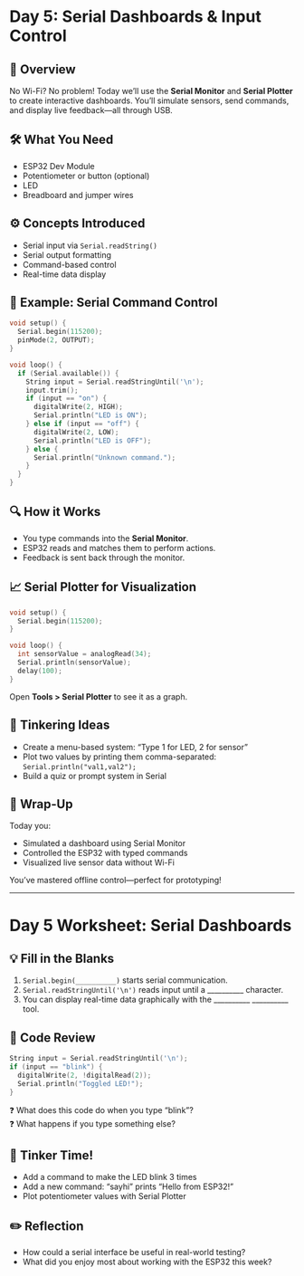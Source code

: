 

# Day 5: Serial Dashboards & Input Control

## 🧭 Overview
No Wi-Fi? No problem! Today we’ll use the **Serial Monitor** and **Serial Plotter** to create interactive dashboards. You’ll simulate sensors, send commands, and display live feedback—all through USB.

## 🛠 What You Need
- ESP32 Dev Module
- Potentiometer or button (optional)
- LED
- Breadboard and jumper wires

## ⚙️ Concepts Introduced
- Serial input via `Serial.readString()`
- Serial output formatting
- Command-based control
- Real-time data display

## 🧪 Example: Serial Command Control

```cpp
void setup() {
  Serial.begin(115200);
  pinMode(2, OUTPUT);
}

void loop() {
  if (Serial.available()) {
    String input = Serial.readStringUntil('\n');
    input.trim();
    if (input == "on") {
      digitalWrite(2, HIGH);
      Serial.println("LED is ON");
    } else if (input == "off") {
      digitalWrite(2, LOW);
      Serial.println("LED is OFF");
    } else {
      Serial.println("Unknown command.");
    }
  }
}
```

## 🔍 How it Works
- You type commands into the **Serial Monitor**.
- ESP32 reads and matches them to perform actions.
- Feedback is sent back through the monitor.

## 📈 Serial Plotter for Visualization

```cpp
void setup() {
  Serial.begin(115200);
}

void loop() {
  int sensorValue = analogRead(34);
  Serial.println(sensorValue);
  delay(100);
}
```

Open **Tools > Serial Plotter** to see it as a graph.

## 🧪 Tinkering Ideas
- Create a menu-based system: “Type 1 for LED, 2 for sensor”
- Plot two values by printing them comma-separated: `Serial.println("val1,val2");`
- Build a quiz or prompt system in Serial

## 🏁 Wrap-Up
Today you:
- Simulated a dashboard using Serial Monitor
- Controlled the ESP32 with typed commands
- Visualized live sensor data without Wi-Fi

You’ve mastered offline control—perfect for prototyping!


---


# Day 5 Worksheet: Serial Dashboards

## 💡 Fill in the Blanks
1. `Serial.begin(__________)` starts serial communication.
2. `Serial.readStringUntil('\n')` reads input until a __________ character.
3. You can display real-time data graphically with the __________ __________ tool.

## 🔧 Code Review

```cpp
String input = Serial.readStringUntil('\n');
if (input == "blink") {
  digitalWrite(2, !digitalRead(2));
  Serial.println("Toggled LED!");
}
```

❓ What does this code do when you type “blink”?  
❓ What happens if you type something else?

## 🧪 Tinker Time!
- Add a command to make the LED blink 3 times
- Add a new command: “sayhi” prints “Hello from ESP32!”
- Plot potentiometer values with Serial Plotter

## ✏️ Reflection
- How could a serial interface be useful in real-world testing?
- What did you enjoy most about working with the ESP32 this week?

